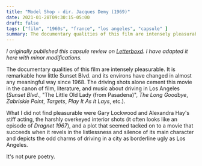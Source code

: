 ```yaml
---
title: "Model Shop - dir. Jacques Demy (1969)"
date: 2021-01-28T09:30:15-05:00
draft: false
tags: ["film", "1960s", "france", "los angeles", "capsule" ]
summary: The documentary qualities of this film are intensely pleasurable. It is remarkable how little Sunset Blvd. and its environs have changed in almost any meaningful way since 1968. 
---
```


*I originally published this capsule review on [Letterboxd](https://letterboxd.com/). I have adapted it here with minor modifications.*

The documentary qualities of this film are intensely pleasurable. It is remarkable how little Sunset Blvd. and its environs have changed in almost any meaningful way since 1968. The driving shots alone cement this movie in the canon of film, literature, and music about driving in Los Angeles (*Sunset Blvd.*, "The Little Old Lady (from Pasadena)", *The Long Goodbye*, *Zabriskie Point*, *Targets*, *Play It As It Lays*, etc.).

What I did not find pleasurable were Gary Lockwood and Alexandra Hay's stiff acting, the harshly overkeyed interior shots (it often looks like an episode of *Dragnet 1967*), and a plot that seemed tacked on to a movie that succeeds when it revels in the listlessness and silence of its main character and depicts the odd charms of driving in a city as borderline ugly as Los Angeles.

It's not pure poetry.
